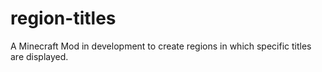 # region-titles
A Minecraft Mod in development to create regions in which specific titles are displayed.
